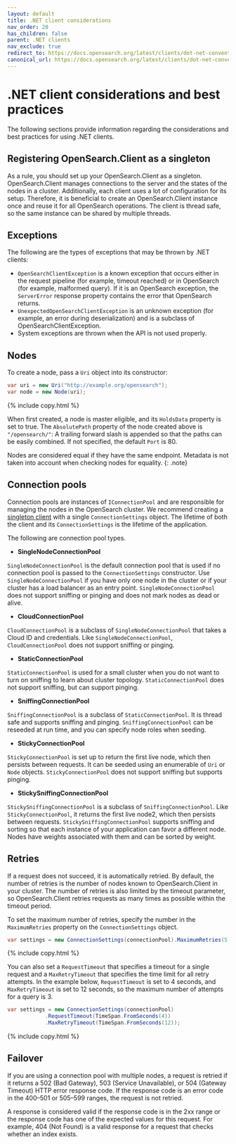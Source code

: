 ```yaml
---
layout: default
title: .NET client considerations
nav_order: 20
has_children: false
parent: .NET clients
nav_exclude: true
redirect_to: https://docs.opensearch.org/latest/clients/dot-net-conventions/
canonical_url: https://docs.opensearch.org/latest/clients/dot-net-conventions/
---
```


# .NET client considerations and best practices

The following sections provide information regarding the considerations and best practices for using .NET clients.

## Registering OpenSearch.Client as a singleton

As a rule, you should set up your OpenSearch.Client as a singleton. OpenSearch.Client manages connections to the server and the states of the nodes in a cluster. Additionally, each client uses a lot of configuration for its setup. Therefore, it is beneficial to create an OpenSearch.Client instance once and reuse it for all OpenSearch operations. The client is thread safe, so the same instance can be shared by multiple threads.

## Exceptions

The following are the types of exceptions that may be thrown by .NET clients:

- `OpenSearchClientException` is a known exception that occurs either in the request pipeline (for example, timeout reached) or in OpenSearch (for example, malformed query). If it is an OpenSearch exception, the `ServerError` response property contains the error that OpenSearch returns. 
- `UnexpectedOpenSearchClientException` is an unknown exception (for example, an error during deserialization) and is a subclass of OpenSearchClientException.
- System exceptions are thrown when the API is not used properly. 

## Nodes

To create a node, pass a `Uri` object into its constructor:

```cs
var uri = new Uri("http://example.org/opensearch");
var node = new Node(uri);
```
{% include copy.html %}

When first created, a node is master eligible, and its `HoldsData` property is set to true. 
The `AbsolutePath` property of the node created above is `"/opensearch/"`: A trailing forward slash is appended so that the paths can be easily combined. If not specified, the default `Port` is 80.

Nodes are considered equal if they have the same endpoint. Metadata is not taken into account when checking nodes for equality.
{: .note}

## Connection pools

Connection pools are instances of `IConnectionPool` and are responsible for managing the nodes in the OpenSearch cluster. We recommend creating a [singleton client](#registering-opensearchclient-as-a-singleton) with a single `ConnectionSettings` object. The lifetime of both the client and its `ConnectionSettings` is the lifetime of the application.

The following are connection pool types.

- **SingleNodeConnectionPool**

`SingleNodeConnectionPool` is the default connection pool that is used if no connection pool is passed to the `ConnectionSettings` constructor. Use `SingleNodeConnectionPool` if you have only one node in the cluster or if your cluster has a load balancer as an entry point. `SingleNodeConnectionPool` does not support sniffing or pinging and does not mark nodes as dead or alive. 

- **CloudConnectionPool**

`CloudConnectionPool` is a subclass of `SingleNodeConnectionPool` that takes a Cloud ID and credentials. Like `SingleNodeConnectionPool`, `CloudConnectionPool` does not support sniffing or pinging.

- **StaticConnectionPool**

`StaticConnectionPool` is used for a small cluster when you do not want to turn on sniffing to learn about cluster topology. `StaticConnectionPool` does not support sniffing, but can support pinging.

- **SniffingConnectionPool**

`SniffingConnectionPool` is a subclass of `StaticConnectionPool`. It is thread safe and supports sniffing and pinging. `SniffingConnectionPool` can be reseeded at run time, and you can specify node roles when seeding.

- **StickyConnectionPool**

`StickyConnectionPool` is set up to return the first live node, which then persists between requests. It can be seeded using an enumerable of `Uri` or `Node` objects. `StickyConnectionPool` does not support sniffing but supports pinging.

- **StickySniffingConnectionPool**

`StickySniffingConnectionPool` is a subclass of `SniffingConnectionPool`. Like `StickyConnectionPool`, it returns the first live node2, which then persists between requests. `StickySniffingConnectionPool` supports sniffing and sorting so that each instance of your application can favor a different node. Nodes have weights associated with them and can be sorted by weight.

## Retries

If a request does not succeed, it is automatically retried. By default, the number of retries is the number of nodes known to OpenSearch.Client in your cluster. The number of retries is also limited by the timeout parameter, so OpenSearch.Client retries requests as many times as possible within the timeout period. 

To set the maximum number of retries, specify the number in the `MaximumRetries` property on the `ConnectionSettings` object.

```cs
var settings = new ConnectionSettings(connectionPool).MaximumRetries(5);
```
{% include copy.html %}

You can also set a `RequestTimeout` that specifies a timeout for a single request and a `MaxRetryTimeout` that specifies the time limit for all retry attempts. In the example below, `RequestTimeout` is set to 4 seconds, and `MaxRetryTimeout` is set to 12 seconds, so the maximum number of attempts for a query is 3. 

```cs
var settings = new ConnectionSettings(connectionPool)
            .RequestTimeout(TimeSpan.FromSeconds(4))
            .MaxRetryTimeout(TimeSpan.FromSeconds(12));
```
{% include copy.html %}

## Failover

If you are using a connection pool with multiple nodes, a request is retried if it returns a 502 (Bad Gateway), 503 (Service Unavailable), or 504 (Gateway Timeout) HTTP error response code. If the response code is an error code in the 400–501 or 505–599 ranges, the request is not retried.

A response is considered valid if the response code is in the 2xx range or the response code has one of the expected values for this request. For example, 404 (Not Found) is a valid response for a request that checks whether an index exists.